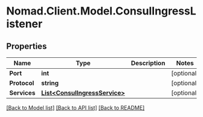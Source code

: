 # Nomad.Client.Model.ConsulIngressListener

## Properties

Name | Type | Description | Notes
------------ | ------------- | ------------- | -------------
**Port** | **int** |  | [optional] 
**Protocol** | **string** |  | [optional] 
**Services** | [**List&lt;ConsulIngressService&gt;**](ConsulIngressService.md) |  | [optional] 

[[Back to Model list]](../README.md#documentation-for-models) [[Back to API list]](../README.md#documentation-for-api-endpoints) [[Back to README]](../README.md)

